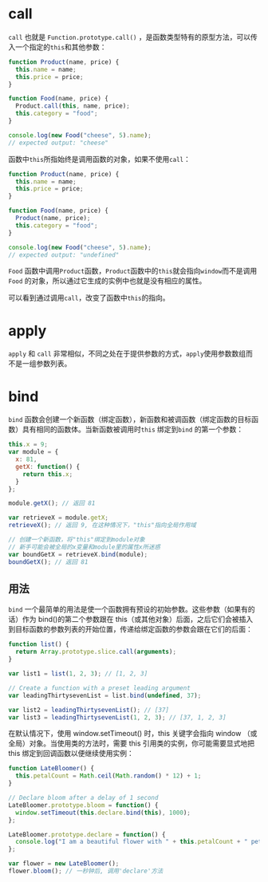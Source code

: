 # call

`call` 也就是 `Function.prototype.call()` ，是函数类型特有的原型方法，可以传入一个指定的`this`和其他参数：

```js
function Product(name, price) {
  this.name = name;
  this.price = price;
}

function Food(name, price) {
  Product.call(this, name, price);
  this.category = "food";
}

console.log(new Food("cheese", 5).name);
// expected output: "cheese"
```

函数中`this`所指始终是调用函数的对象，如果不使用`call`：

```js
function Product(name, price) {
  this.name = name;
  this.price = price;
}

function Food(name, price) {
  Product(name, price);
  this.category = "food";
}

console.log(new Food("cheese", 5).name);
// expected output: "undefined"
```

`Food` 函数中调用`Product`函数，`Product`函数中的`this`就会指向`window`而不是调用`Food` 的对象，所以通过它生成的实例中也就是没有相应的属性。

可以看到通过调用`call`，改变了函数中`this`的指向。

# apply

`apply` 和 `call` 非常相似，不同之处在于提供参数的方式，`apply`使用参数数组而不是一组参数列表。

# bind

`bind` 函数会创建一个新函数（绑定函数），新函数和被调函数（绑定函数的目标函数）具有相同的函数体。当新函数被调用时`this` 绑定到`bind` 的第一个参数：

```js
this.x = 9;
var module = {
  x: 81,
  getX: function() {
    return this.x;
  }
};

module.getX(); // 返回 81

var retrieveX = module.getX;
retrieveX(); // 返回 9, 在这种情况下，"this"指向全局作用域

// 创建一个新函数，将"this"绑定到module对象
// 新手可能会被全局的x变量和module里的属性x所迷惑
var boundGetX = retrieveX.bind(module);
boundGetX(); // 返回 81
```

## 用法

`bind` 一个最简单的用法是使一个函数拥有预设的初始参数。这些参数（如果有的话）作为 bind()的第二个参数跟在 this（或其他对象）后面，之后它们会被插入到目标函数的参数列表的开始位置，传递给绑定函数的参数会跟在它们的后面：

```js
function list() {
  return Array.prototype.slice.call(arguments);
}

var list1 = list(1, 2, 3); // [1, 2, 3]

// Create a function with a preset leading argument
var leadingThirtysevenList = list.bind(undefined, 37);

var list2 = leadingThirtysevenList(); // [37]
var list3 = leadingThirtysevenList(1, 2, 3); // [37, 1, 2, 3]
```

在默认情况下，使用 window.setTimeout() 时，this 关键字会指向 window （或全局）对象。当使用类的方法时，需要 this 引用类的实例，你可能需要显式地把 this 绑定到回调函数以便继续使用实例：

```js
function LateBloomer() {
  this.petalCount = Math.ceil(Math.random() * 12) + 1;
}

// Declare bloom after a delay of 1 second
LateBloomer.prototype.bloom = function() {
  window.setTimeout(this.declare.bind(this), 1000);
};

LateBloomer.prototype.declare = function() {
  console.log("I am a beautiful flower with " + this.petalCount + " petals!");
};

var flower = new LateBloomer();
flower.bloom(); // 一秒钟后, 调用'declare'方法
```
